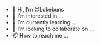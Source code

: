 - 👋 Hi, I’m @Lukebuns
- 👀 I’m interested in ...
- 🌱 I’m currently learning ...
- 💞️ I’m looking to collaborate on ...
- 📫 How to reach me ...

<!---
Lukebuns/Lukebuns is a ✨ special ✨ repository because its `README.md` (this file) appears on your GitHub profile.
You can click the Preview link to take a look at your changes.
--->
